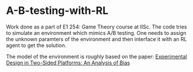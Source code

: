 # A-B-testing-with-RL

Work done as a part of E1 254: Game Theory course at IISc. The code tries to simulate an environment
which mimics A/B testing. One needs to assign the unknown paramters of the environment and then interface
it with an RL agent to get the solution.

The model of the environment is roughly based on the paper:
[Experimental Design in Two-Sided Platforms: An Analysis of Bias](https://arxiv.org/abs/2002.05670)
